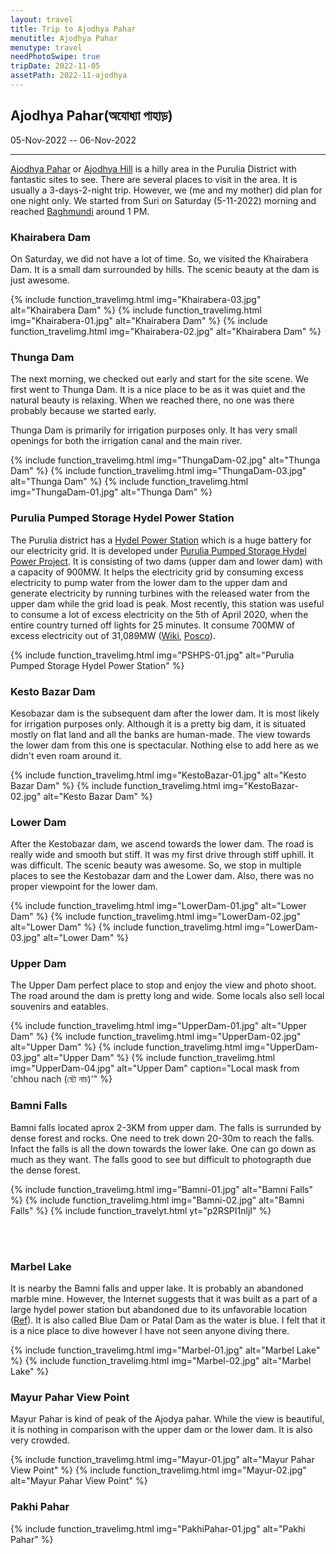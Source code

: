 ```yaml
---
layout: travel
title: Trip to Ajodhya Pahar
menutitle: Ajodhya Pahar
menutype: travel
needPhotoSwipe: true
tripDate: 2022-11-05
assetPath: 2022-11-ajodhya
---
```


## Ajodhya Pahar(অযোধ্যা পাহাড়)
05-Nov-2022 -- 06-Nov-2022

---

<!-- [Massanjore Dam](https://en.wikipedia.org/wiki/Massanjore_Dam) -->
[Ajodhya Pahar][1] or [Ajodhya Hill][1] is a hilly area in the Purulia District with fantastic sites to see. There are several places to visit in the area. It is usually a 3-days-2-night trip. However, we (me and my mother) did plan for one night only. We started from Suri on Saturday (5-11-2022) morning and reached [Baghmundi][2] around 1 PM.


### Khairabera Dam

On Saturday, we did not have a lot of time. So, we visited the Khairabera Dam. It is a small dam surrounded by hills. The scenic beauty at the dam is just awesome.

{% include function_travelimg.html img="Khairabera-03.jpg" alt="Khairabera Dam" %}
{% include function_travelimg.html img="Khairabera-01.jpg" alt="Khairabera Dam" %}
{% include function_travelimg.html img="Khairabera-02.jpg" alt="Khairabera Dam" %}



### Thunga Dam

The next morning, we checked out early and start for the site scene. We first went to Thunga Dam. It is a nice place to be as it was quiet and the natural beauty is relaxing. When we reached there, no one was there probably because we started early.

Thunga Dam is primarily for irrigation purposes only. It has very small openings for both the irrigation canal and the main river.

{% include function_travelimg.html img="ThungaDam-02.jpg" alt="Thunga Dam" %}
{% include function_travelimg.html img="ThungaDam-03.jpg" alt="Thunga Dam" %}
{% include function_travelimg.html img="ThungaDam-01.jpg" alt="Thunga Dam" %}




### Purulia Pumped Storage Hydel Power Station

The Purulia district has a [Hydel Power Station][3] which is a huge battery for our electricity grid. It is developed under [Purulia Pumped Storage Hydel Power Project][3]. It is consisting of two dams (upper dam and lower dam) with a capacity of 900MW. It helps the electricity grid by consuming excess electricity to pump water from the lower dam to the upper dam and generate electricity by running turbines with the released water from the upper dam while the grid load is peak. Most recently, this station was useful to consume a lot of excess electricity on the 5th of April 2020, when the entire country turned off lights for 25 minutes. It consume 700MW of excess electricity out of 31,089MW ([Wiki][4], [Posco][5]).

{% include function_travelimg.html img="PSHPS-01.jpg" alt="Purulia Pumped Storage Hydel Power Station" %}



### Kesto Bazar Dam

Kesobazar dam is the subsequent dam after the lower dam. It is most likely for irrigation purposes only. Although it is a pretty big dam, it is situated mostly on flat land and all the banks are human-made. The view towards the lower dam from this one is spectacular. Nothing else to add here as we didn't even roam around it.

{% include function_travelimg.html img="KestoBazar-01.jpg" alt="Kesto Bazar Dam" %}
{% include function_travelimg.html img="KestoBazar-02.jpg" alt="Kesto Bazar Dam" %}



### Lower Dam

After the Kestobazar dam, we ascend towards the lower dam. The road is really wide and smooth but stiff. It was my first drive through stiff uphill. It was difficult. The scenic beauty was awesome. So, we stop in multiple places to see the Kestobazar dam and the Lower dam. Also, there was no proper viewpoint for the lower dam.

{% include function_travelimg.html img="LowerDam-01.jpg" alt="Lower Dam" %}
{% include function_travelimg.html img="LowerDam-02.jpg" alt="Lower Dam" %}
{% include function_travelimg.html img="LowerDam-03.jpg" alt="Lower Dam" %}


### Upper Dam

The Upper Dam perfect place to stop and enjoy the view and photo shoot. The road around the dam is pretty long and wide. Some locals also sell local souvenirs and eatables.

{% include function_travelimg.html img="UpperDam-01.jpg" alt="Upper Dam" %}
{% include function_travelimg.html img="UpperDam-02.jpg" alt="Upper Dam" %}
{% include function_travelimg.html img="UpperDam-03.jpg" alt="Upper Dam" %}
{% include function_travelimg.html img="UpperDam-04.jpg" alt="Upper Dam" caption="Local mask from 'chhou nach (ছৌ নাচ)'" %}


### Bamni Falls

Bamni falls located aprox 2-3KM from upper dam. The falls is surrunded by dense forest and rocks. One need to trek down 20-30m to reach the falls. Infact the falls is all the down towards the lower lake. One can go down as much as they want. The falls good to see but difficult to photograpth due the dense forest.

{% include function_travelimg.html img="Bamni-01.jpg" alt="Bamni Falls" %}
{% include function_travelimg.html img="Bamni-02.jpg" alt="Bamni Falls" %}
{% include function_travelyt.html yt="p2RSPI1nljI" %}

<br>
<br>

### Marbel Lake

It is nearby the Bamni falls and upper lake. It is probably an abandoned marble mine. However, the Internet suggests that it was built as a part of a large hydel power station but abandoned due to its unfavorable location ([Ref][6]). It is also called Blue Dam or Patal Dam as the water is blue. I felt that it is a nice place to dive however I have not seen anyone diving there.

{% include function_travelimg.html img="Marbel-01.jpg" alt="Marbel Lake" %}
{% include function_travelimg.html img="Marbel-02.jpg" alt="Marbel Lake" %}



### Mayur Pahar View Point

Mayur Pahar is kind of peak of the Ajodya pahar. While the view is beautiful, it is nothing in comparison with the upper dam or the lower dam. It is also very crowded.

{% include function_travelimg.html img="Mayur-01.jpg" alt="Mayur Pahar View Point" %}
{% include function_travelimg.html img="Mayur-02.jpg" alt="Mayur Pahar View Point" %}



### Pakhi Pahar

{% include function_travelimg.html img="PakhiPahar-01.jpg" alt="Pakhi Pahar" %}

[1]: https://en.wikipedia.org/wiki/Ajodhya_Hills
[2]: https://en.wikipedia.org/wiki/Baghmundi
[3]: https://en.wikipedia.org/wiki/Purulia_Pumped_Storage_Power_Station
[4]: https://en.wikipedia.org/wiki/Purulia_Pumped_Storage_Power_Station#Purpose
[5]: https://posoco.in/wp-content/uploads/2020/05/Report-on-Pan-India-Lights-Off-Event-9-PM-9-Minutes-on-5th-April-2020.pdf#page=63 "Report-on-Pan-India-Lights-Off-Event-9-PM-9-Minutes-on-5th-April-2020, Page- 63"
[6]: https://www.getbengal.com/details/natural-oasis-of-bengal-marble-lake-of-ayodhya-hills